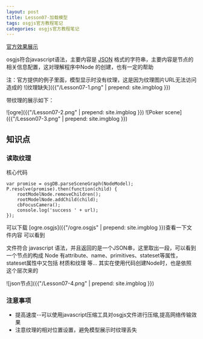 ```yaml
---
layout: post
title: Lesson07-加载模型
tags: osgjs官方教程笔记
categories: osgjs官方教程笔记
---
```

[官方效果展示](http://codepen.io/osgjs/pen/BEKLJ)

osgjs符合javascript语法，主要内容是 [JSON](http://www.runoob.com/json/json-tutorial.html) 格式的字符串，主要内容是节点的相关信息配置，这对理解程序中Node 的创建，也有一定的帮助

注：官方提供的例子里面，模型显示时没有纹理，这是因为纹理图片URL无法访问造成的
![纹理缺失]({{"/Lesson07-1.png" | prepend: site.imgblog }})

带纹理的展示如下：

![ogre]({{"/Lesson07-2.png" | prepend: site.imgblog }})
![Poker scene]({{"/Lesson07-3.png" | prepend: site.imgblog }})

## 知识点

### 读取纹理
核心代码

```
var promise = osgDB.parseSceneGraph(NodeModel);
P.resolve(promise).then(function(child) {
    rootModelNode.removeChildren();
    rootModelNode.addChild(child);
    cbFocusCamera();
    console.log('success ' + url);
});

```
可以下载 [ogre.osgjs]({{"/ogre.osgjs" | prepend: site.imgblog }})查看一下文件内容
可以看到

文件符合 javascript 语法，并且返回的是一个JSON串，这里取出一段，可以看到一个节点的构成 Node 有attribute、name、primitives、stateset等属性，stateset属性中又包括 材质和纹理 等... 其实在使用代码创建Node时，也是依照这个层次来的

![json节点]({{"/Lesson07-4.png" | prepend: site.imgblog }})


### 注意事项
- 提高速度--可以使用javascript压缩工具对osgjs文件进行压缩,提高网络传输效果
- 注意纹理的相对位置设置，避免模型展示时纹理丢失
    